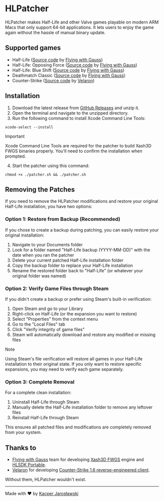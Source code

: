 # HLPatcher
HLPatcher makes Half-Life and other Valve games playable on modern ARM Macs that only support 64-bit applications. It lets users to enjoy the game again without the hassle of manual binary update.

## Supported games
- Half-Life ([Source code](https://github.com/FWGS/hlsdk-portable/tree/hlfixed) by [Flying with Gauss](https://github.com/FWGS))
- Half-Life: Opposing Force ([Source code](https://github.com/FWGS/hlsdk-portable/tree/opforfixed) by [Flying with Gauss](https://github.com/FWGS))
- Half-Life: Blue Shift ([Source code](https://github.com/FWGS/hlsdk-portable/tree/bshift) by [Flying with Gauss](https://github.com/FWGS))
- Deathmatch Classic ([Source code](https://github.com/FWGS/hlsdk-portable/tree/dmc) by [Flying with Gauss](https://github.com/FWGS))
- Counter-Strike ([Source code](https://github.com/Velaron/cs16-client) by [Velaron](https://github.com/Velaron))

## Installation
1. Download the latest release from [GitHub Releases](https://github.com/kacper-jar/HLPatcher/releases) and unzip it.
2. Open the terminal and navigate to the unzipped directory.
3. Run the following command to install Xcode Command Line Tools:
```shell
xcode-select --install
```
> [!IMPORTANT]
> Xcode Command Line Tools are required for the patcher to build Xash3D FWGS binaries properly. You'll need to confirm the installation when prompted.
4. Start the patcher using this command:
```shell
chmod +x ./patcher.sh && ./patcher.sh
```

## Removing the Patches
If you need to remove the HLPatcher modifications and restore your original Half-Life installation, you have two options:

### Option 1: Restore from Backup (Recommended)
If you chose to create a backup during patching, you can easily restore your original installation:

1. Navigate to your Documents folder
2. Look for a folder named "Half-Life backup (YYYY-MM-DD)" with the date when you ran the patcher
3. Delete your current patched Half-Life installation folder
4. Copy the backup folder to replace your Half-Life installation
5. Rename the restored folder back to "Half-Life" (or whatever your original folder was named)

### Option 2: Verify Game Files through Steam
If you didn't create a backup or prefer using Steam's built-in verification:

1. Open Steam and go to your Library
2. Right-click on Half-Life (or the expansion you want to restore)
3. Select "Properties" from the context menu
4. Go to the "Local Files" tab
5. Click "Verify integrity of game files"
6. Steam will automatically download and restore any modified or missing files

> [!NOTE]
> Using Steam's file verification will restore all games in your Half-Life installation to their original state. If you only want to restore specific expansions, you may need to verify each game separately.

### Option 3: Complete Removal
For a complete clean installation:

1. Uninstall Half-Life through Steam
2. Manually delete the Half-Life installation folder to remove any leftover files
3. Reinstall Half-Life through Steam

This ensures all patched files and modifications are completely removed from your system.

## Thanks to
 - [Flying with Gauss](https://xash.su/) team for developing [Xash3D FWGS](https://github.com/FWGS/xash3d-fwgs) engine and [HLSDK Portable](https://github.com/FWGS/hlsdk-portable). 
 - [Velaron](https://github.com/Velaron) for developing [Counter-Strike 1.6 reverse-engineered client](https://github.com/Velaron/cs16-client).

Without them, HLPatcher wouldn't exist.

---

Made with ❤️ by [Kacper Jarosławski](https://github.com/kacper-jar)
